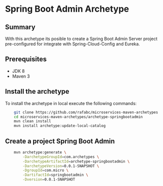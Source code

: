 Spring Boot Admin Archetype
======================================

Summary
-------
With this archetype its posible to create a Spring Boot Admin Server project pre-configured for integrate with Spring-Cloud-Config and Eureka.

Prerequisites
-------------

- JDK 8
- Maven 3

Install the archetype
-------------
To install the archetype in local execute the following commands:

```bash
    git clone https://github.com/rafabc/microservices-maven-archetypes.git
    cd microservices-maven-archetypes/archetype-springbootadmin
    mvn clean install
	mvn install archetype:update-local-catalog
```


Create a project Spring Boot Admin
----------------

```bash
    mvn archetype:generate \
        -DarchetypeGroupId=com.archetypes \
        -DarchetypeArtifactId=archetype-springbootadmin \
        -DarchetypeVersion=0.0.1-SNAPSHOT \
        -DgroupId=com.micro \
        -DartifactId=springbootadmin \
        -Dversion=0.0.1-SNAPSHOT
```



